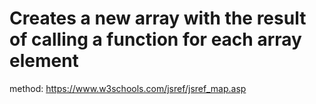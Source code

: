 # Creates a new array with the result of calling a function for each array element

method: https://www.w3schools.com/jsref/jsref_map.asp